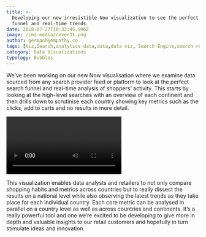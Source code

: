```yaml
---
title: >-
  Developing our new irresistible Now visualization to see the perfect search
  funnel and real-time trends
date: 2018-07-27T16:32:45.906Z
image: /cms_media/cover31.png
author: germanh@empathy.co
tags: [Viz,Search,analytics data,data,data viz, Search Engine,search result,Data visualisation,Data visualization,infographics,analytics,ecommerce,Seasonal Keywords]
category: Data Visualizations
typology: Bubbles
---
```

We’ve been working on our new Now visualisation where we examine data sourced from any search provider feed or platform to look at the perfect search funnel and real-time analysis of shoppers’ activity. This starts by looking at the high-level searches with an overview of each continent and then drills down to scrutinise each country showing key metrics such as the clicks, add to carts and no results in more detail.

<video controls poster=""><source src="/cms_media/newnowsamplesequence.mp4" type="video/mp4"></video>

This visualization enables data analysts and retailers to not only compare shopping habits and metrics across countries but to really dissect the results on a national level while also observing the latest trends as they take place for each individual country. Each core metric can be analysed in parallel on a country level as well as across countries and continents. It’s a really powerful tool and one we’re excited to be developing to give more in depth and valuable insights to our retail customers and hopefully in turn stimulate ideas and innovation.
